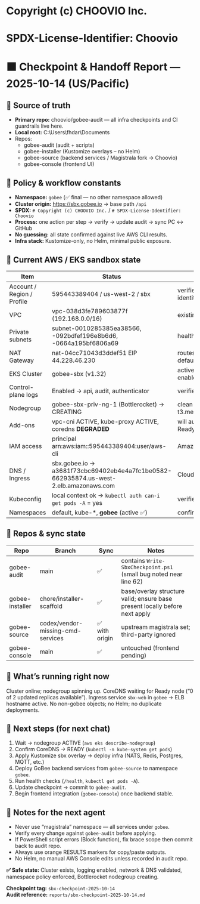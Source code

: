 # Copyright (c) CHOOVIO Inc.
# SPDX-License-Identifier: Choovio

# 🟧 Checkpoint & Handoff Report — 2025-10-14 (US/Pacific)

## 🔹 Source of truth
- **Primary repo:** choovio/gobee-audit — all infra checkpoints and CI guardrails live here.
- **Local root:** C:\\Users\\fhdar\\Documents
- Repos:
  - gobee-audit (audit + scripts)
  - gobee-installer (Kustomize overlays – no Helm)
  - gobee-source (backend services / Magistrala fork → Choovio)
  - gobee-console (frontend UI)

## 🔹 Policy & workflow constants
- **Namespace:** `gobee` (✅ final — no other namespace allowed)
- **Cluster origin:** https://sbx.gobee.io → base path `/api`
- **SPDX:** `# Copyright (c) CHOOVIO Inc.` / `# SPDX-License-Identifier: Choovio`
- **Process:** one action per step → verify → update audit → sync PC ↔ GitHub
- **No guessing:** all state confirmed against live AWS CLI results.
- **Infra stack:** Kustomize-only, no Helm, minimal public exposure.

## 🔹 Current AWS / EKS sandbox state

| Item | Status | Notes |
|---|---|---|
| Account / Region / Profile | 595443389404 / us-west-2 / sbx | verified via sts get-caller-identity |
| VPC | vpc-038d3fe789603877f (192.168.0.0/16) | existing; reused successfully |
| Private subnets | subnet-0010285385ea38566, -092bdfef196e8b6d6, -0664a195bf6806a69 | healthy |
| NAT Gateway | nat-04cc71043d3ddef51 EIP 44.228.46.230 | routes fixed → private RT default to NAT |
| EKS Cluster | gobee-sbx (v1.32) | active; public endpoint enabled; OIDC set |
| Control-plane logs | Enabled → api, audit, authenticator | verified by describe-cluster |
| Nodegroup | gobee-sbx-priv-ng-1 (Bottlerocket) → CREATING | clean re-create; one t3.medium expected ACTIVE |
| Add-ons | vpc-cni ACTIVE, kube-proxy ACTIVE, coredns **DEGRADED** | will auto-recover when node Ready |
| IAM access | principal arn:aws:iam::595443389404:user/aws-cli | AmazonEKSClusterAdminPolicy |
| DNS / Ingress | sbx.gobee.io → a3681f73cbc69402eb4e4a7fc1be0582-662935874.us-west-2.elb.amazonaws.com | Cloudflare CNAME updated |
| Kubeconfig | local context ok → `kubectl auth can-i get pods -A` = yes | verified |
| Namespaces | default, kube-*, **gobee** (active ✅) | confirmed no stray magistrala |

## 🔹 Repos & sync state

| Repo | Branch | Sync | Notes |
|---|---|---|---|
| gobee-audit | main | ✅ | contains `Write-SbxCheckpoint.ps1` (small bug noted near line 62) |
| gobee-installer | chore/installer-scaffold | ✅ | base/overlay structure valid; ensure base present locally before next apply |
| gobee-source | codex/vendor-missing-cmd-services | ✅ with origin | upstream magistrala set; third-party ignored |
| gobee-console | main | ✅ | untouched (frontend pending) |

## 🔹 What’s running right now
Cluster online; nodegroup spinning up. CoreDNS waiting for Ready node (“0 of 2 updated replicas available”). Ingress service `sbx-web` in `gobee` → ELB hostname active. No non-gobee objects; no Helm; no duplicate deployments.

## 🔹 Next steps (for next chat)
1. Wait → nodegroup ACTIVE (`aws eks describe-nodegroup`)
2. Confirm CoreDNS → READY (`kubectl -n kube-system get pods`)
3. Apply Kustomize sbx overlay → deploy infra (NATS, Redis, Postgres, MQTT, etc.)
4. Deploy GoBee backend services from `gobee-source` to namespace `gobee`.
5. Run health checks (`/health`, `kubectl get pods -A`).
6. Update checkpoint → commit to `gobee-audit`.
7. Begin frontend integration (`gobee-console`) once backend stable.

## 🔹 Notes for the next agent
- Never use “magistrala” namespace — all services under `gobee`.
- Verify every change against `gobee-audit` before applying.
- If PowerShell script errors (Block function), fix brace scope then commit back to audit repo.
- Always use orange RESULTS markers for copy/paste outputs.
- No Helm, no manual AWS Console edits unless recorded in audit repo.

**✅ Safe state:** Cluster exists, logging enabled, network & DNS validated, namespace policy enforced, Bottlerocket nodegroup creating.

**Checkpoint tag:** `sbx-checkpoint-2025-10-14`  
**Audit reference:** `reports/sbx-checkpoint-2025-10-14.md`
